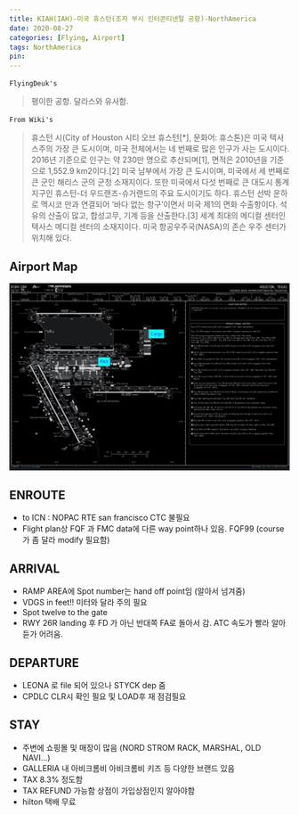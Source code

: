 ```yaml
---
title: KIAH(IAH)-미국 휴스턴(조지 부시 인터콘티넨털 공항)-NorthAmerica
date: 2020-08-27
categories: [Flying, Airport]
tags: NorthAmerica
pin:
---
```

`FlyingDeuk's`
>평이한 공항. 달라스와 유사함.

`From Wiki's`
>휴스턴 시(City of Houston 시티 오브 휴스턴[*], 문화어: 휴스톤)은 미국 텍사스주의 가장 큰 도시이며, 미국 전체에서는 네 번째로 많은 인구가 사는 도시이다. 2016년 기준으로 인구는 약 230만 명으로 추산되며[1], 면적은 2010년을 기준으로 1,552.9 km2이다.[2] 미국 남부에서 가장 큰 도시이며, 미국에서 세 번째로 큰 군인 해리스 군의 군청 소재지이다. 또한 미국에서 다섯 번째로 큰 대도시 통계 지구인 휴스턴-더 우드랜즈-슈거랜드의 주요 도시이기도 하다. 휴스턴 선박 운하로 멕시코 만과 연결되어 ‘바다 없는 항구’이면서 미국 제1의 면화 수출항이다. 석유의 산출이 많고, 합성고무, 기계 등을 산출한다.[3]
세계 최대의 메디컬 센터인 텍사스 메디컬 센터의 소재지이다. 미국 항공우주국(NASA)의 존슨 우주 센터가 위치해 있다.

## Airport Map
![iah](/img/flying/airport/iah_ap.jpg)

## ENROUTE
- to ICN : NOPAC RTE san francisco CTC 불필요
- Flight plan상 FQF 과 FMC data에 다른 way point하나 있음. FQF99 (course가 좀 달라 modify 필요함)

## ARRIVAL
- RAMP AREA에 Spot number는 hand off point임 (알아서 넘겨줌)
- VDGS in feet!! 미터와 달라 주의 필요
- Spot twelve to the gate
- RWY 26R landing 후 FD 가 아닌 반대쪽 FA로 돌아서 감. ATC 속도가 빨라 알아듣가 어려움.



## DEPARTURE
- LEONA 로 file 되어 있으나 STYCK dep 줌
- CPDLC CLR시 확인 필요 및 LOAD후 재 점검필요


## STAY
- 주변에 쇼핑몰 및 매장이 많음 (NORD STROM RACK, MARSHAL, OLD NAVI...)
- GALLERIA 내 아비크롬비 아비크롬비 키즈 등 다양한 브랜드 있음
- TAX 8.3% 정도함
- TAX REFUND 가능함 상점이 가입상점인지 알아야함
- hilton 택배 무료
